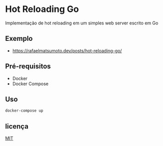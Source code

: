 # Hot Reloading Go

Implementação de hot reloading em um simples web server escrito em Go

## Exemplo

- https://rafaelmatsumoto.dev/posts/hot-reloading-go/

## Pré-requisitos

- Docker
- Docker Compose

## Uso

```bash
docker-compose up
```

## licença
[MIT](https://choosealicense.com/licenses/mit/)
